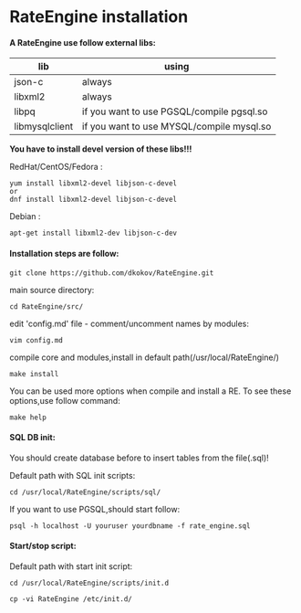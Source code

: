 # RateEngine installation

#### A RateEngine use follow external libs:

|lib|using|
|---|---|
|json-c|always|
|libxml2|always|
|libpq|if you want to use PGSQL/compile pgsql.so|
|libmysqlclient|if you want to use MYSQL/compile mysql.so|

**You have to install devel version of these libs!!!**

RedHat/CentOS/Fedora :
```
yum install libxml2-devel libjson-c-devel
or
dnf install libxml2-devel libjson-c-devel
```

Debian :
```
apt-get install libxml2-dev libjson-c-dev
```


#### Installation steps are follow:

``` 
git clone https://github.com/dkokov/RateEngine.git
```

main source directory:
```
cd RateEngine/src/
```

edit 'config.md' file - comment/uncomment names by modules:
```
vim config.md
```

compile core and modules,install in default path(/usr/local/RateEngine/)
```
make install
```

You can be used more options when compile and install a RE.
To see these options,use follow command:

```
make help
```

#### SQL DB init:

You should create database before to insert tables from the file(.sql)!

Default path with SQL init scripts:

```
cd /usr/local/RateEngine/scripts/sql/
```

If you want to use PGSQL,should start follow:
```
psql -h localhost -U youruser yourdbname -f rate_engine.sql
```

#### Start/stop script:

Default path with start init script:
```
cd /usr/local/RateEngine/scripts/init.d

cp -vi RateEngine /etc/init.d/
```


